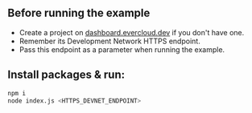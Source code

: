 ## Before running the example

-   Create a project on [dashboard.evercloud.dev](https://dashboard.evercloud.dev) if you don't have one.
-   Remember its Development Network HTTPS endpoint.
-   Pass this endpoint as a parameter when running the example.

## Install packages & run:

```sh
npm i
node index.js <HTTPS_DEVNET_ENDPOINT>
```
